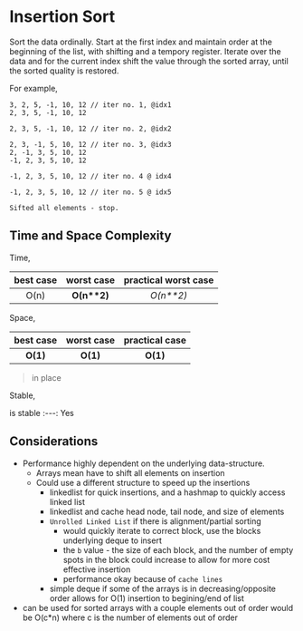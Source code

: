 # Insertion Sort

Sort the data ordinally.
Start at the first index and maintain order at the beginning of the list, with shifting and a tempory register.
Iterate over the data and for the current index shift the value through the sorted array, until the sorted quality is restored.

For example,
```
3, 2, 5, -1, 10, 12 // iter no. 1, @idx1
2, 3, 5, -1, 10, 12

2, 3, 5, -1, 10, 12 // iter no. 2, @idx2

2, 3, -1, 5, 10, 12 // iter no. 3, @idx3
2, -1, 3, 5, 10, 12
-1, 2, 3, 5, 10, 12

-1, 2, 3, 5, 10, 12 // iter no. 4 @ idx4

-1, 2, 3, 5, 10, 12 // iter no. 5 @ idx5

Sifted all elements - stop.
``` 

## Time and Space Complexity
Time,

best case | worst case | practical worst case
:---: | :---: | :---:
O(n) | __O(n**2)__ | _O(n**2)_

Space,

best case | worst case | practical case
:---: | :---: | :---:
__O(1)__ | __O(1)__ | __O(1)__
> in place

Stable,

is stable
:---:
Yes

## Considerations
- Performance highly dependent on the underlying data-structure.
    - Arrays mean have to shift all elements on insertion
    - Could use a different structure to speed up the insertions
        - linkedlist for quick insertions, and a hashmap to quickly access linked list
        - linkedlist and cache head node, tail node, and size of elements
        - `Unrolled Linked List` if there is alignment/partial sorting
            - would quickly iterate to correct block, use the blocks underlying deque to insert
            - the `b` value - the size of each block, and the number of empty spots in the block could increase to allow for more cost effective insertion
            - performance okay because of `cache lines`
        - simple deque if some of the arrays is in decreasing/opposite order allows for O(1) insertion to begining/end of list
- can be used for sorted arrays with a couple elements out of order would be O(c*n) where c is the number of elements out of order

